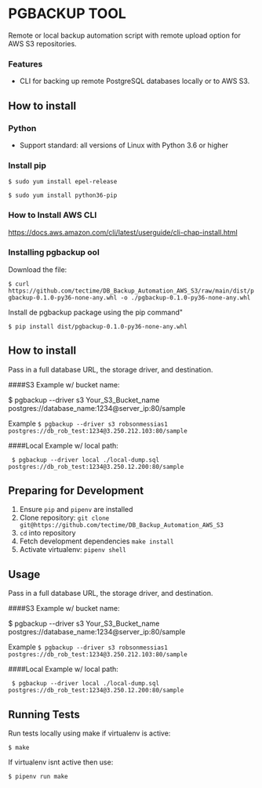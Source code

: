 # PGBACKUP TOOL

Remote or local backup automation script with remote upload option for AWS S3 repositories.

### Features

- CLI for backing up remote PostgreSQL databases locally or to AWS S3.


How to install
-------------------------

### Python
- Support standard: all versions of Linux with Python 3.6 or higher

### Install pip

`$ sudo yum install epel-release`

`$ sudo yum install python36-pip`

### How to Install AWS CLI

https://docs.aws.amazon.com/cli/latest/userguide/cli-chap-install.html

### Installing pgbackup ool

Download the file:

`$ curl https://github.com/tectime/DB_Backup_Automation_AWS_S3/raw/main/dist/pgbackup-0.1.0-py36-none-any.whl -o ./pgbackup-0.1.0-py36-none-any.whl`

Install de pgbackup package using the pip command"

`$ pip install dist/pgbackup-0.1.0-py36-none-any.whl`

How to install
-------------------------

Pass in a full database URL, the storage driver, and destination.

####S3 Example w/ bucket name:

$ pgbackup --driver s3 Your_S3_Bucket_name postgres://database_name:1234@server_ip:80/sample

Example
`$ pgbackup --driver s3 robsonmessias1 postgres://db_rob_test:1234@3.250.212.103:80/sample`

####Local Example w/ local path:

` $ pgbackup --driver local ./local-dump.sql postgres://db_rob_test:1234@3.250.12.200:80/sample`

Preparing for Development
-------------------------

  1. Ensure ``pip`` and ``pipenv`` are installed
  2. Clone repository: 
  ``git clone git@https://github.com/tectime/DB_Backup_Automation_AWS_S3``
  3. ``cd`` into repository
  4. Fetch development dependencies ``make install``
  5. Activate virtualenv: ``pipenv shell``

Usage
-----

Pass in a full database URL, the storage driver, and destination.

####S3 Example w/ bucket name:

$ pgbackup --driver s3 Your_S3_Bucket_name postgres://database_name:1234@server_ip:80/sample

Example
`$ pgbackup --driver s3 robsonmessias1 postgres://db_rob_test:1234@3.250.212.103:80/sample`

####Local Example w/ local path:

` $ pgbackup --driver local ./local-dump.sql postgres://db_rob_test:1234@3.250.12.200:80/sample`

Running Tests
-------------

Run tests locally using make if virtualenv is active:

`$ make`

If virtualenv isnt active then use:

`$ pipenv run make`
